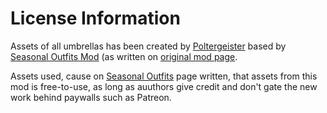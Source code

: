 # License Information

Assets of all umbrellas has been created by [Poltergeister](https://www.nexusmods.com/stardewvalley/users/2679113) based by [Seasonal Outfits Mod](https://www.nexusmods.com/stardewvalley/mods/5450)
(as written on [original mod page](https://www.nexusmods.com/stardewvalley/mods/8366]).

Assets used, cause on [Seasonal Outfits](https://www.nexusmods.com/stardewvalley/mods/5450) page written, that assets from this mod is free-to-use, 
as long as auuthors give credit and don't gate the new work behind paywalls such as Patreon.
